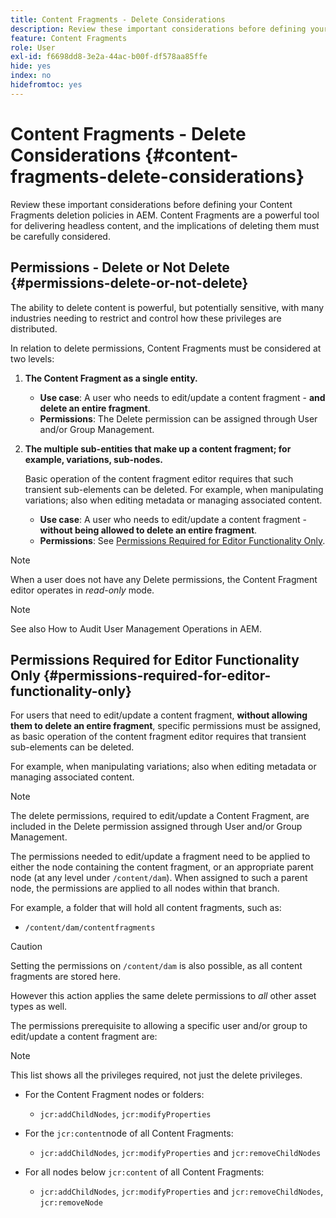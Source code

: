 ```yaml
---
title: Content Fragments - Delete Considerations
description: Review these important considerations before defining your Content Fragments deletion policies in AEM. Content Fragments are a powerful tool for delivering headless content, and the implications of deleting them must be carefully considered.
feature: Content Fragments
role: User
exl-id: f6698dd8-3e2a-44ac-b00f-df578aa85ffe
hide: yes
index: no
hidefromtoc: yes
---
```

# Content Fragments - Delete Considerations {#content-fragments-delete-considerations}

Review these important considerations before defining your Content Fragments deletion policies in AEM. Content Fragments are a powerful tool for delivering headless content, and the implications of deleting them must be carefully considered.

## Permissions - Delete or Not Delete {#permissions-delete-or-not-delete}

The ability to delete content is powerful, but potentially sensitive, with many industries needing to restrict and control how these privileges are distributed.

In relation to delete permissions, Content Fragments must be considered at two levels:

1. **The Content Fragment as a single entity.**

    * **Use case**: A user who needs to edit/update a content fragment - **and delete an entire fragment**.
    * **Permissions**: The Delete permission can be assigned through User and/or Group Management. <!-- The [Delete](/help/sites-administering/security.md#actions) permission can be [assigned through User and/or Group Management](/help/sites-administering/security.md#managing-permissions). -->

2. **The multiple sub-entities that make up a content fragment; for example, variations, sub-nodes.**

   Basic operation of the content fragment editor requires that such transient sub-elements can be deleted. For example, when manipulating variations; also when editing metadata or managing associated content.

    * **Use case**: A user who needs to edit/update a content fragment - **without being allowed to delete an entire fragment**.
    * **Permissions**: See [Permissions Required for Editor Functionality Only](#permissions-required-for-editor-functionality-only).

>[!NOTE]
>
>When a user does not have any Delete permissions, the Content Fragment editor operates in *read-only* mode. <!-- When a user does not have any [Delete](/help/sites-administering/security.md#actions) permissions, the Content Fragment editor operates in *read-only* mode. -->

>[!NOTE]
>
>See also How to Audit User Management Operations in AEM. <!-- See also [How to Audit User Management Operations in AEM](/help/sites-administering/audit-user-management-operations.md). -->

## Permissions Required for Editor Functionality Only {#permissions-required-for-editor-functionality-only}

For users that need to edit/update a content fragment, **without allowing them to delete an entire fragment**, specific permissions must be assigned, as basic operation of the content fragment editor requires that transient sub-elements can be deleted.

For example, when manipulating variations; also when editing metadata or managing associated content.

>[!NOTE]
>
>The delete permissions, required to edit/update a Content Fragment, are included in the Delete permission assigned through User and/or Group Management. <!-- The delete permissions, required to edit/update a Content Fragment, are included in the Delete permission [assigned through User and/or Group Management](/help/sites-administering/security.md#managing-permissions). -->

The permissions needed to edit/update a fragment need to be applied to either the node containing the content fragment, or an appropriate parent node (at any level under `/content/dam`). When assigned to such a parent node, the permissions are applied to all nodes within that branch.

For example, a folder that will hold all content fragments, such as:

* `/content/dam/contentfragments`

>[!CAUTION]
>
>Setting the permissions on `/content/dam` is also possible, as all content fragments are stored here.
>
>However this action applies the same delete permissions to *all* other asset types as well.

The permissions prerequisite to allowing a specific user and/or group to edit/update a content fragment are:

>[!NOTE]
>
>This list shows all the privileges required, not just the delete privileges.

* For the Content Fragment nodes or folders:

  * `jcr:addChildNodes`, `jcr:modifyProperties`

* For the `jcr:content`node of all Content Fragments:

  * `jcr:addChildNodes`, `jcr:modifyProperties` and `jcr:removeChildNodes`

* For all nodes below `jcr:content` of all Content Fragments:

  * `jcr:addChildNodes`, `jcr:modifyProperties` and `jcr:removeChildNodes`, `jcr:removeNode`

<!-- There is no CRXDE Lite -->

<!--
These `remove` privileges must be [administered using Access Control Lists, within CRXDE Lite](/help/sites-administering/user-group-ac-admin.md#access-right-management). 

The `add` and `modify` privileges can also be administered in CRXDE Lite, or using the User Management console.

For example, the definition of the `remove` privileges for a group `content-authors-no-delete`:

![cf-delete-03](assets/cf-delete-03.png)
-->

